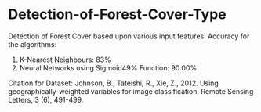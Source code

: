 # Detection-of-Forest-Cover-Type
Detection of Forest Cover based upon various input features.
Accuracy for the algorithms:
1. K-Nearest Neighbours: 83%
2. Neural Networks using Sigmoid49% Function: 90.00%

Citation for Dataset: Johnson, B., Tateishi, R., Xie, Z., 2012. Using geographically-weighted variables for image classification. Remote Sensing Letters, 3 (6), 491-499.

